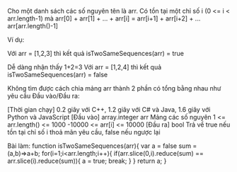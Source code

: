 Cho một danh sách các số nguyên tên là arr. Có tồn tại một chỉ số i (0 <= i < arr.length-1) mà arr[0] + arr[1] + ... + arr[i] = arr[i+1] + arr[i+2] + ... arr[arr.length()-1]

Ví dụ:

Với arr = [1,2,3] thì kết quả isTwoSameSequences(arr) = true

Dễ dàng nhận thấy 1+2=3
Với arr = [1,2,4] thì kết quả isTwoSameSequences(arr) = false

Không tìm được cách chia mảng arr thành 2 phần có tổng bằng nhau như yêu cầu
Đầu vào/Đầu ra:

[Thời gian chạy] 0.2 giây với C++, 1.2 giây với C# và Java, 1.6 giây với Python và JavaScript
[Đầu vào] array.integer arr
Mảng các số nguyên 
1 <= arr.length() <= 1000
-10000 <= arr[i] <= 10000
[Đầu ra] bool
Trả về true nếu tồn tại chỉ số i thoả mãn yêu cầu, false nếu ngược lại




Bài làm:
function isTwoSameSequences(arr){
    var a = false
    sum = (a,b)=>a+b;
    for(i=1;i<arr.length;i++){
        if(arr.slice(0,i).reduce(sum) == arr.slice(i).reduce(sum)){
            a = true;
            break;
        }
    }
    return a;
}
